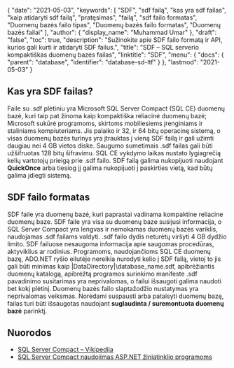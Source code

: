 {
  "date": "2021-05-03",
  "keywords": [
"SDF",
"sdf failą",
"kas yra sdf failas",
"kaip atidaryti sdf failą",
"pratęsimas",
"failą",
"sdf failo formatas",
"Duomenų bazės failo tipas",
"Duomenų bazės failo formatas",
"Duomenų bazės failai"
],
  "author": {
    "display_name": "Muhammad Umar"
},
  "draft": "false",
  "toc": true,
  "description": "Sužinokite apie SDF failo formatą ir API, kurios gali kurti ir atidaryti SDF failus.",
  "title": "SDF – SQL serverio kompaktiškas duomenų bazės failas",
  "linktitle": "SDF",
  "menu": {
    "docs": {
      "parent": "database",
      "identifier": "database-sd-ltf"
}
},
  "lastmod": "2021-05-03"
}

## Kas yra SDF failas?
Faile su .sdf plėtiniu yra Microsoft SQL Server Compact (SQL CE) duomenų bazė, kuri taip pat žinoma kaip kompaktiška reliacinė duomenų bazė; Microsoft sukūrė programoms, skirtoms mobiliesiems įrenginiams ir staliniams kompiuteriams. Jis palaiko ir 32, ir 64 bitų operacinę sistemą, o visas duomenų bazės turinys yra įtrauktas į vieną SDF failą ir gali užimti daugiau nei 4 GB vietos diske. Saugumo sumetimais .sdf failas gali būti užšifruotas 128 bitų šifravimu. SQL CE vykdymo laikas nustato lygiagrečią kelių vartotojų prieigą prie .sdf failo. SDF failą galima nukopijuoti naudojant **QuickOnce** arba tiesiog jį galima nukopijuoti į paskirties vietą, kad būtų galima įdiegti sistemą.

## SDF failo formatas
SDF faile yra duomenų bazė, kuri paprastai vadinama kompaktine reliacine duomenų baze. SDF faile yra visa su duomenų baze susijusi informacija, o SQL Server Compact yra lengvas ir nemokamas duomenų bazės variklis, naudojamas .sdf failams valdyti. .sdf failo dydis neturėtų viršyti 4 GB dydžio limito. SDF failuose nesaugoma informacija apie saugomas procedūras, aktyviklius ar rodinius. Programoms, naudojančioms SQL CE duomenų bazę, ADO.NET ryšio eilutėje nereikia nurodyti kelio į SDF failą, vietoj to jis gali būti minimas kaip |DataDirectory|\database_name.sdf, apibrėžiantis duomenų katalogą, apibrėžtą programos surinkimo manifeste
.sdf pavadinimo susitarimas yra neprivalomas, o failui išsaugoti galima naudoti bet kokį plėtinį. Duomenų bazės failo slaptažodžio nustatymas yra neprivalomas veiksmas. Norėdami suspausti arba pataisyti duomenų bazę, failas turi būti išsaugotas naudojant **suglaudinta / suremontuota duomenų bazė** parinktį.

## Nuorodos

 * [SQL Server Compact – Vikipedija](https://en.wikipedia.org/wiki/SQL_Server_Compact)
 * [SQL Server Compact naudojimas ASP.NET žiniatinklio programoms](https://learn.microsoft.com/en-us/previous-versions/aspnet/ms247257(v=vs.110))


